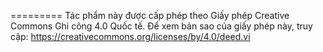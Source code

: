 =========
Tác phẩm này được cấp phép theo Giấy phép Creative Commons Ghi công 4.0 Quốc tế.
Để xem bản sao của giấy phép này, truy cập:
https://creativecommons.org/licenses/by/4.0/deed.vi

